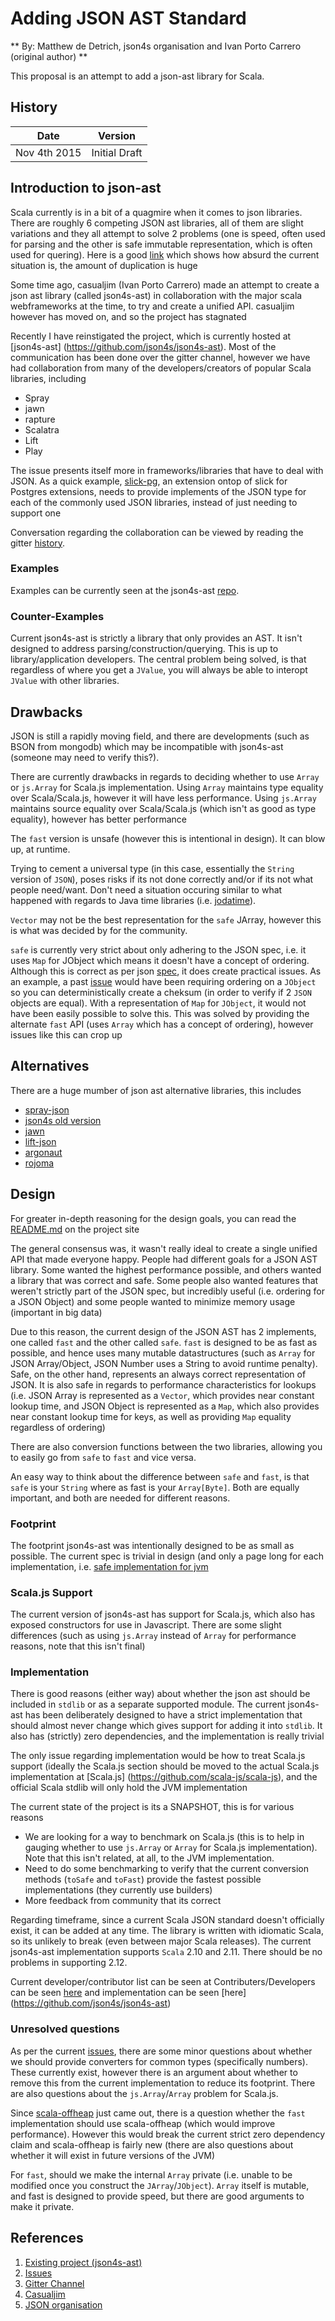 # Adding JSON AST Standard

** By: Matthew de Detrich, json4s organisation and Ivan Porto Carrero (original author) **

This proposal is an attempt to add a json-ast library for Scala.

## History

| Date          | Version       |
|---------------|---------------|
| Nov 4th 2015  | Initial Draft |

## Introduction to json-ast

Scala currently is in a bit of a quagmire when it comes to json libraries.
There are roughly 6 competing JSON ast libraries, all of them are slight
variations and they all attempt to solve 2 problems (one is speed, often
used for parsing and the other is safe immutable representation, 
which is often used for quering). Here is a good 
[link](http://manuel.bernhardt.io/2015/11/06/a-quick-tour-of-json-libraries-in-scala/)
which shows how absurd the current situation is, the amount of duplication is huge

Some time ago, casualjim (Ivan Porto Carrero) made an attempt to 
create a json ast library (called json4s-ast) 
in collaboration with the major scala webframeworks at 
the time, to try and create a unified API. casualjim however has moved on,
and so the project has stagnated

Recently I have reinstigated the project, which is currently hosted at
[json4s-ast] (https://github.com/json4s/json4s-ast). Most of the communication
has been done over the gitter channel, however we have had collaboration
from many of the developers/creators of popular Scala libraries, including
* Spray
* jawn
* rapture
* Scalatra
* Lift
* Play

The issue presents itself more in frameworks/libraries that have to deal with JSON.
As a quick example, [slick-pg](https://github.com/tminglei/slick-pg), an extension ontop
of slick for Postgres extensions, needs to provide implements of the JSON type for each of
the commonly used JSON libraries, instead of just needing to support one

Conversation regarding the collaboration can be viewed by reading the gitter 
[history](https://gitter.im/json4s/json4s).

### Examples

Examples can be currently seen at 
the json4s-ast [repo](https://github.com/json4s/json4s-ast).

### Counter-Examples

Current json4s-ast is strictly a library that only provides an AST. It isn't designed to
address parsing/construction/querying. This is up to library/application developers.
The central problem being solved, is that regardless of where you get a `JValue`, you will
always be able to interopt `JValue` with other libraries.

## Drawbacks

JSON is still a rapidly moving field, and there are developments (such as BSON from mongodb)
which may be incompatible with json4s-ast (someone may need to verify this?).

There are currently drawbacks in regards to deciding whether to use `Array` or `js.Array`
for Scala.js implementation. Using `Array` maintains type equality over Scala/Scala.js, however
it will have less performance. Using `js.Array` maintains source equality over Scala/Scala.js (which
isn't as good as type equality), however has better performance

The `fast` version is unsafe (however this is intentional in design). It can blow up, at
runtime.

Trying to cement a universal type (in this case, essentially the `String` version of `JSON`),
poses risks if its not done correctly and/or if its not what people need/want. Don't need
a situation occuring similar to what happened with regards to Java time libraries (i.e.
[jodatime](http://www.joda.org/joda-time/)).

`Vector` may not be the best representation for the `safe` JArray, however this is what was decided
by for the community.

`safe` is currently very strict about only adhering to the JSON spec, i.e. it uses `Map` for JObject
which means it doesn't have a concept of ordering. Although this is correct as per json [spec](http://www.json.org/),
it does create practical issues. As an example, a past [issue](https://github.com/json4s/json4s-ast/issues/8) would have
been requiring ordering on a `JObject` so you can deterministically create a cheksum (in order to verify if 2 `JSON` 
objects are equal). With a representation of `Map` for `JObject`, it would not have been easily possible to solve this.
This was solved by providing the alternate `fast` API (uses `Array` which has a concept of ordering), however issues
like this can crop up

## Alternatives

There are a huge mumber of json ast alternative libraries, this includes
* [spray-json](https://github.com/spray/spray-json)
* [json4s old version](https://github.com/json4s/json4s)
* [jawn](https://github.com/non/jawn)
* [lift-json](https://github.com/lift/lift/tree/master/framework/lift-base/lift-json/)
* [argonaut](https://github.com/argonaut-io/argonaut)
* [rojoma](https://github.com/rjmac/rojoma-json)


## Design

For greater in-depth reasoning for the design goals, you can read the 
[README.md](https://github.com/json4s/json4s-ast/blob/master/README.md)
on the project site

The general consensus was, it wasn't really ideal to create a single unified API
that made everyone happy. People had different goals for a JSON AST library. Some wanted
the highest performance possible, and others wanted a library that was correct and safe.
Some people also wanted features that weren't strictly part of the JSON spec, but incredibly useful
(i.e. ordering for a JSON Object) and some people wanted to minimize memory usage 
(important in big data)

Due to this reason, the current design of the JSON AST has 2 implements, one called
`fast` and the other called `safe`. `fast` is designed to be as fast as possible, and hence
uses many mutable datastructures (such as `Array` for JSON Array/Object, JSON Number uses a 
String to avoid runtime penalty). Safe, on the other hand, represents an always correct 
representation of JSON. It is also safe in regards to performance
characteristics for lookups (i.e. JSON Array is represented as a `Vector`, which provides near
constant lookup time, and JSON Object is represented as a `Map`, which also provides near
constant lookup time for keys, as well as providing `Map` equality regardless of ordering)

There are also conversion functions between the two libraries, allowing you to 
easily go from `safe` to `fast` and vice versa.

An easy way to think about the difference between `safe` and `fast`, is that `safe` is your
`String` where as fast is your `Array[Byte]`. Both are equally important, and both are
needed for different reasons.

### Footprint

The footprint json4s-ast was intentionally designed to be as small as possible. The current
spec is trivial in design (and only a page long for each implementation, i.e. 
[safe implementation for jvm](https://github.com/json4s/json4s-ast/blob/master/jvm/src/main/scala/org/json4s/ast/safe/JValue.scala)

### Scala.js Support

The current version of json4s-ast has support for Scala.js, which also 
has exposed constructors for use in Javascript. There are some slight differences
(such as using `js.Array` instead of `Array` for performance reasons, note that
this isn't final)

### Implementation

There is good reasons (either way) about whether the json ast should be included in 
`stdlib` or as a separate supported module. The current json4s-ast has been deliberately
designed to have a strict implementation that should almost never change which gives
support for adding it into `stdlib`. It also has (strictly) zero dependencies, and the
implementation is really trivial

The only issue regarding implementation would be how to treat Scala.js support (ideally
the Scala.js section should be moved to the actual Scala.js implementation at [Scala.js]
(https://github.com/scala-js/scala-js), and the official Scala stdlib will only hold the
JVM implementation

The current state of the project is its a SNAPSHOT, this is for various reasons
* We are looking for a way to benchmark on Scala.js (this is to help in gauging whether to
use `js.Array` or `Array` for Scala.js implementation). Note that this isn't related, at all,
to the JVM implementation.
* Need to do some benchmarking to verify that the current conversion methods (`toSafe` and `toFast`)
provide the fastest possible implementations (they currently use builders)
* More feedback from community that its correct

Regarding timeframe, since a current Scala JSON standard doesn't officially exist, it can 
be added at any time. The library is written with idiomatic Scala, so its unlikely to break
(even between major Scala releases). The current json4s-ast implementation supports `Scala`
2.10 and 2.11. There should be no problems in supporting 2.12.

Current developer/contributor list can be seen at Contributers/Developers can 
be seen [here](https://github.com/json4s/json4s-ast/blob/master/build.sbt#L41-L115) and
implementation can be seen [here] (https://github.com/json4s/json4s-ast)

### Unresolved questions

As per the current [issues](https://github.com/json4s/json4s-ast/issues), there are some
minor questions about whether we should provide converters for common types (specifically
numbers). These currently exist, however there is an argument about whether to remove this from 
the current implementation to reduce its footprint. 
There are also questions about the `js.Array`/`Array` problem for Scala.js.

Since [scala-offheap](https://github.com/densh/scala-offheap) just came out, there is a
question whether the `fast` implementation should use scala-offheap (which would improve
performance). However this would break the current strict zero dependency claim and
scala-offheap is fairly new (there are also questions about whether it will exist in
future versions of the JVM)

For `fast`, should we make the internal `Array` private (i.e. unable to be modified once you construct
the `JArray`/`JObject`). `Array` itself is mutable, and fast is designed to provide speed, but there are
good arguments to make it private.

## References

1. [Existing project (json4s-ast)][1]
2. [Issues][2]
3. [Gitter Channel][3]
4. [Casualjim][4]
5. [JSON organisation][5]

[1]: https://github.com/json4s/json4s-ast
[2]: https://github.com/json4s/json4s-ast/issues "Issues"
[3]: https://gitter.im/json4s/json4s
[4]: https://github.com/casualjim
[5]: https://github.com/json4s